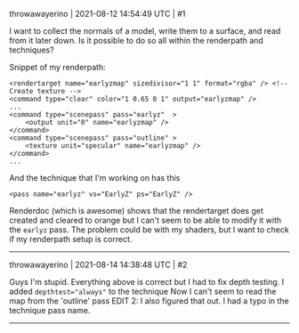 throwawayerino | 2021-08-12 14:54:49 UTC | #1

I want to collect the normals of a model, write them to a surface, and read from it later down. Is it possible to do so all within the renderpath and techniques?

Snippet of my renderpath:
```
<rendertarget name="earlyzmap" sizedivisor="1 1" format="rgba" /> <!-- Create texture -->
<command type="clear" color="1 0.65 0 1" output="earlyzmap" />
...
<command type="scenepass" pass="earlyz"  >
	<output unit="0" name="earlyzmap" />
</command>
<command type="scenepass" pass="outline" >
	<texture unit="specular" name="earlyzmap" />
</command>
...
```
And the technique that I'm working on has this
```
<pass name="earlyz" vs="EarlyZ" ps="EarlyZ" />
```
Renderdoc (which is awesome) shows that the rendertarget does get created and cleared to orange but I can't seem to be able to modify it with the `earlyz` pass. The problem could be with my shaders, but I want to check if my renderpath setup is correct.

-------------------------

throwawayerino | 2021-08-14 14:38:48 UTC | #2

Guys I'm stupid. Everything above is correct but I had to fix depth testing. I added `depthtest="always"` to the technique
Now I can't seem to read the map from the 'outline' pass
EDIT 2: I also figured that out. I had a typo in the technique pass name.

-------------------------

